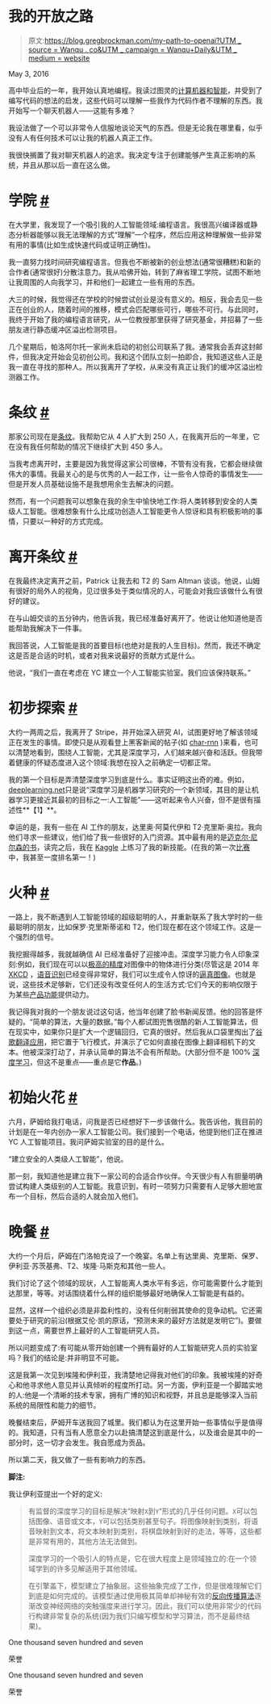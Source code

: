 # 我的开放之路

> 原文:[https://blog.gregbrockman.com/my-path-to-openai?UTM _ source = Wanqu . co&UTM _ campaign = Wanqu+Daily&UTM _ medium = website](https://blog.gregbrockman.com/my-path-to-openai?utm_source=wanqu.co&utm_campaign=Wanqu+Daily&utm_medium=website)

<time datetime="2016-05-03" class="article_time">May 3, 2016</time>

高中毕业后的一年，我开始认真地编程。我读过图灵的[计算机器和智能](https://www.csee.umbc.edu/courses/471/papers/turing.pdf)，并受到了编写代码的想法的启发，这些代码可以理解一些我作为代码作者不理解的东西。我开始写一个聊天机器人——这能有多难？

我设法做了一个可以非常令人信服地谈论天气的东西。但是无论我在哪里看，似乎没有人有任何技术可以让我的机器人真正工作。

我很快搁置了我对聊天机器人的追求。我决定专注于创建能够产生真正影响的系统，并且从那以后一直在这么做。

# 学院 [#](#college_1)

在大学里，我发现了一个吸引我的人工智能领域:编程语言。我很高兴编译器或静态分析器能够以我无法理解的方式“理解”一个程序，然后应用这种理解做一些非常有用的事情(比如生成快速代码或证明正确性)。

我一直努力找时间研究编程语言。但我也不断被新的创业想法(通常很糟糕)和新的合作者(通常很好)分散注意力。我从哈佛开始，转到了麻省理工学院，试图不断地让我周围的人向我学习，并和他们一起建立一些有用的东西。

大三的时候，我觉得还在学校的时候尝试创业是没有意义的。相反，我会去见一些正在创业的人，随着时间的推移，模式会匹配哪些可行，哪些不可行。与此同时，我终于开始了我的编程语言研究，从一位教授那里获得了研究基金，并招募了一些朋友进行静态缓冲区溢出检测项目。

几个星期后，帕洛阿尔托一家尚未启动的初创公司联系了我。通常我会丢弃这封邮件，但我决定开始会见初创公司。我和这个团队立刻一拍即合，我知道这些人正是我一直在寻找的那种人。所以我离开了学校，从来没有真正让我们的缓冲区溢出检测器工作。

# 条纹 [#](#stripe_1)

那家公司现在是[条纹](https://stripe.com/)。我帮助它从 4 人扩大到 250 人，在我离开后的一年里，它在没有我任何帮助的情况下继续扩大到 450 多人。

当我考虑离开时，主要是因为我觉得这家公司很棒，不管有没有我，它都会继续做伟大的事情。我最关心的是与优秀的人一起工作，让一些令人惊奇的事情发生——但是开发人员基础设施不是我想用余生去解决的问题。

然而，有一个问题我可以想象在我的余生中愉快地工作:将人类转移到安全的人类级人工智能。很难想象有什么比成功创造人工智能更令人惊讶和具有积极影响的事情，只要以一种好的方式完成。

# 离开条纹 [#](#leaving-stripe_1)

在我最终决定离开之前，Patrick 让我去和 T2 的 Sam Altman 谈谈。他说，山姆有很好的局外人的视角，见过很多处于类似情况的人，可能会对我应该做什么有很好的建议。

在与山姆交谈的五分钟内，他告诉我，我已经准备好离开了。他说让他知道他是否能帮助我解决下一件事。

我回答说，人工智能是我的首要目标(也绝对是我的人生目标)。然而，我还不确定这是否是合适的时机，或者对我来说最好的贡献方式是什么。

他说，“我们一直在考虑在 YC 建立一个人工智能实验室。我们应该保持联系。”

# 初步探索 [#](#initial-exploration_1)

大约一两周之后，我离开了 Stripe，并开始深入研究 AI，试图更好地了解该领域正在发生的事情。即使只是从观看登上黑客新闻的帖子(如 [char-rnn](http://karpathy.github.io/2015/05/21/rnn-effectiveness/) )来看，也可以清楚地看到，围绕人工智能，尤其是深度学习，人们越来越兴奋和活跃。但我带着健康的怀疑态度进入这个领域:我想在投入之前确定一切都正常。

我的第一个目标是弄清楚深度学习到底是什么。事实证明这出奇的难。例如，[deeplearning.net](http://deeplearning.net/)只是说“深度学习是机器学习研究的一个新领域，其目的是让机器学习更接近其最初的目标之一:人工智能”——这听起来令人兴奋，但不是很有描述性**【1】**。

幸运的是，我有一些在 AI 工作的朋友，达里奥·阿莫代伊和 T2·克里斯·奥拉。我向他们寻求一些建议，他们给了我一些很好的入门资源。其中最有用的是[迈克尔·尼尔森的书](http://neuralnetworksanddeeplearning.com/)，读完之后，我在 [Kaggle](https://www.kaggle.com) 上练习了我的新技能。(在我的第一次[比赛](https://www.kaggle.com/c/denoising-dirty-documents)中，我甚至一度排名第一！)

# 火种 [#](#kindling_1)

一路上，我不断遇到人工智能领域的超级聪明的人，并重新联系了我大学时的一些最聪明的朋友，比如保罗·克里斯蒂诺和 T2，他们现在都在这个领域工作。这是一个强烈的信号。

我挖掘得越多，我就越确信 AI 已经准备好了迎接冲击。深度学习能力令人印象深刻:例如，我们现在可以以[极高的精度](http://karpathy.github.io/2014/09/02/what-i-learned-from-competing-against-a-convnet-on-imagenet/)对图像中的物体进行分类(尽管这是 2014 年 [XKCD](http://xkcd.com/1425/) ，[语音识别](https://www.technologyreview.com/s/544651/baidus-deep-learning-system-rivals-people-at-speech-recognition/)已经变得非常好，我们可以生成令人惊讶的[逼真图像](https://github.com/Newmu/dcgan_code#bedrooms-after-5-epochs)。也就是说，这些技术足够新，它们还没有改变任何人的生活方式:它们今天的影响仅限于为某些[产品功能](https://www.quora.com/How-is-Machine-Learning-applied-to-Google-Photos)提供动力。

我记得我对我的一个朋友说过这句话，他当年创建了脸书新闻反馈。他的回答是怀疑的。“简单的算法，大量的数据。”每个人都试图兜售很酷的新人工智能算法，但在现实中，如果你只是扩大一个逻辑回归，它真的很好。然后我从口袋里掏出了[谷歌翻译应用](http://www.forbes.com/sites/amitchowdhry/2015/07/30/google-translates-word-lens-feature-now-supports-27-languages)，把它置于飞行模式，并演示了它如何直接在图像上翻译相机下的文本。他被深深打动了，并承认简单的算法不会有所帮助。(大部分但不是 100% [深度学习](http://googleresearch.blogspot.com/2015/07/how-google-translate-squeezes-deep.html)，但这不是重点——重点是它**作品**。)

# 初始火花 [#](#initial-spark_1)

六月，萨姆给我打电话，问我是否已经想好下一步该做什么。我告诉他，我目前的计划是在一年内创办一家人工智能公司。我们接到一个电话，他提到他们正在推进 YC 人工智能项目。我问萨姆实验室的目的是什么。

“建立安全的人类级人工智能”，他说。

那一刻，我知道他是建立我下一家公司的合适合作伙伴。今天很少有人有胆量明确尝试构建人类级别的人工智能。我意识到，有时一项努力只需要有人足够大胆地宣布一个目标，然后合适的人就会加入他们。

# 晚餐 [#](#the-dinner_1)

大约一个月后，萨姆在门洛帕克设了一个晚宴。名单上有达里奥、克里斯、保罗、伊利亚·苏茨基弗、T2、埃隆·马斯克和其他一些人。

我们讨论了这个领域的现状，人工智能离人类水平有多远，你可能需要什么才能到达那里，等等。对话围绕着什么样的组织能够最好地确保人工智能是有益的。

显然，这样一个组织必须是非盈利性的，没有任何削弱其使命的竞争动机。它还需要处于研究的前沿(根据艾伦·凯的原话，“预测未来的最好方法就是发明它”)。要做到这一点，需要世界上最好的人工智能研究人员。

所以问题变成了:有可能从零开始创建一个拥有最好的人工智能研究人员的实验室吗？我们的结论是:并非明显不可能。

这是我第一次见到埃隆和伊利亚，我清楚地记得我对他们的印象。我被埃隆的好奇心和他寻求他人意见并认真倾听的程度所打动。另一方面，伊利亚是一个脚踏实地的人:他是一个清晰的技术专家，拥有广博的知识和视野，并且总是能够深入当前系统的局限性和能力的细节。

晚餐结束后，萨姆开车送我回了城里。我们都认为在这里开始一些事情似乎是值得的。我知道，只有当有人愿意全力以赴搞清楚这到底是什么，以及谁会是其中的一部分时，这一切才会发生。我自愿成为贡品。

所以第二天，我又做了一些有影响力的东西。

**脚注:**

我让伊利亚提出一个好的定义:

> 有监督的深度学习的目标是解决“映射`X`到`Y`”形式的几乎任何问题。`X`可以包括图像、语音或文本，`Y`可以包括类别甚至句子。将图像映射到类别，将语音映射到文本，将文本映射到类别，将棋盘映射到好的走法，等等，这些都是非常有用的，其他方法无法做到。
> 
> 深度学习的一个吸引人的特点是，它在很大程度上是领域独立的:在一个领域学到的许多见解适用于其他领域。
> 
> 在引擎盖下，模型建立了抽象层。这些抽象完成了工作，但是很难理解它们到底是如何完成的。该模型通过使用极其简单却神秘有效的[反向传播算法](http://neuralnetworksanddeeplearning.com/chap2.html)逐渐改变神经网络的突触强度来进行学习。因此，我们可以使用非常少的代码行构建非常复杂的系统(因为我们只编写模型和学习算法，而不是最终结果)。

[](#kudo)

One thousand seven hundred and seven

荣誉



[](#kudo)

One thousand seven hundred and seven

荣誉



